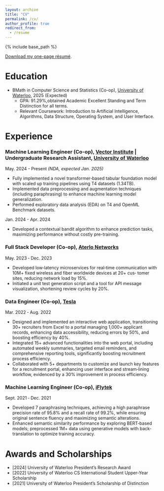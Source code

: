 ```yaml
---
layout: archive
title: "CV"
permalink: /cv/
author_profile: true
redirect_from:
  - /resume
---
```


{% include base_path %}

[Download my one-page résumé](https://github.com/jqshang/Resume/blob/main/Jiaqi-Charles-Shang-Resume.pdf).

Education
======
* BMath in Computer Science and Statistics (Co-op), [University of Waterloo](https://uwaterloo.ca/), 2025 (Expected)
  * GPA: 91.29%,obtained Academic Excellent Standing and Term Distinction for all terms.
  * Relevant Coursework: Introduction to Artificial Intelligence, Algorithms, Data Structure, Operating System, and User Interface.

Experience
======
### Machine Learning Engineer (Co-op), [Vector Institute](https://vectorinstitute.ai/) | Undergraduate Research Assistant, [University of Waterloo](https://uwaterloo.ca/)
May. 2024 - Present _(NDA, expected Jan. 2025)_
* Fully implemented a novel transformer‐based tabular foundation model with scaled up training pipelines using T4 datasets (1.34TB).
* Implemented data preprocessing and augmentation techniques (including paraphrasing) to enhance machine learning model generalization.
* Performed exploratory data analysis (EDA) on T4 and OpenML Benchmark datasets.

Jan. 2024 - Apr. 2024
* Developed a contextual bandit algorithm to enhance prediction tasks, maximizing performance without costly pre-training.

### Full Stack Developer (Co-op), [Aterlo Networks](https://aterlo.com/)
May. 2023 ‐ Dec. 2023
* Developed low‐latency microservices for real‐time communication with 10M+ fixed wireless and fiber worldwide devices at 20+ cus‐ tomer sites, reducing network load by 15%.
* Initiated a unit test generation script and a tool for API message visualization, shortening review cycles by 20%.

### Data Engineer (Co-op), [Tesla](https://www.tesla.com/)
Mar. 2022 ‐ Aug. 2022
* Designed and implemented an interactive web application, transitioning 30+ recruiters from Excel to a portal managing 1,000+ applicant records, enhancing data accessibility, reducing errors by 50%, and boosting efficiency by 40%.
* Integrated 15+ advanced functionalities into the web portal, including automated weekly summaries, targeted email reminders, and comprehensive reporting tools, significantly boosting recruitment process efficiency.
* Collaborated with 5+ departments to customize and launch key features for a recruitment portal, enhancing user interface and stream‐lining workflow, evidenced by a 30% improvement in process efficiency.

### Machine Learning Engineer (Co-op), [iFlytek](https://www.iflytek.com/en/)
Sept. 2021 ‐ Dec. 2021
* Developed 7 paraphrasing techniques, achieving a high paraphrase precision rate of 95.8% and a recall rate of 99.2%, while ensuring original sentence fluency and maximizing semantic alterations.
* Enhanced semantic similarity performance by exploring BERT‐based models; preprocessed 1M+ data using generative models with back‐translation to optimize training accuracy.

Awards and Scholarships
======
* [2024] University of Waterloo President’s Research Award
* [2022] University of Waterloo CS International Student Upper‐Year Scholarship
* [2021] University of Waterloo President’s Scholarship of Distinction